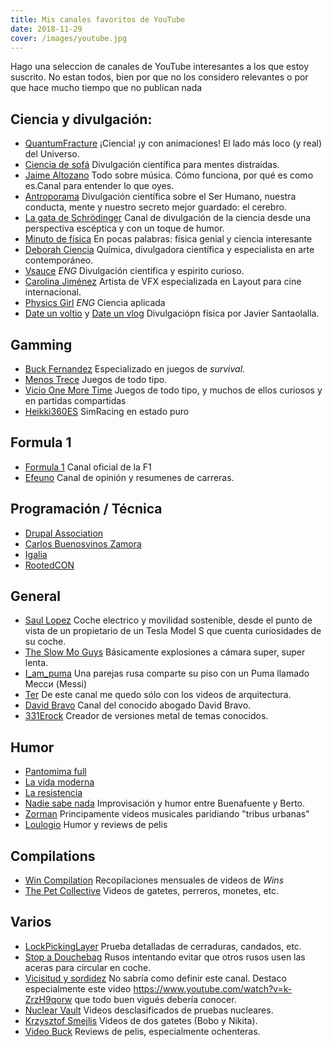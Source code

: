 ```yaml
---
title: Mis canales favoritos de YouTube
date: 2018-11-29
cover: /images/youtube.jpg
---
```



Hago una seleccion  de canales de YouTube interesantes a los que estoy suscrito. No estan todos, bien por que no los considero relevantes o por que hace mucho tiempo que no publican nada

## Ciencia y divulgación:

* [QuantumFracture](https://www.youtube.com/channel/UCbdSYaPD-lr1kW27UJuk8Pw)
  ¡Ciencia! ¡y con animaciones! El lado más loco (y real) del Universo.
* [Ciencia de sofá](https://www.youtube.com/channel/UCMbQbVilo-nezMvwf1BZfAA)
  Divulgación científica para mentes distraídas.
* [Jaime Altozano](https://www.youtube.com/channel/UCa3DVlGH2_QhvwuWlPa6MDQ)
  Todo sobre música. Cómo funciona, por qué es como es.Canal para entender lo que oyes. 
* [Antroporama](https://www.youtube.com/channel/UCGKzjVZGdJ0YmUqg42xfO5w)
  Divulgación científica sobre el Ser Humano, nuestra conducta,  mente y nuestro secreto mejor guardado: el cerebro. 
* [La gata de Schrödinger](https://www.youtube.com/channel/UCoXtmmnLCbXDiSo8GxsmOzA)
  Canal de divulgación de la ciencia desde una perspectiva escéptica y con un toque de humor.
* [Minuto de física](https://www.youtube.com/channel/UCMnPZh6PyA5PSYoNt0cjuxg)
  En pocas palabras: física genial y ciencia interesante
* [Deborah Ciencia](https://www.youtube.com/channel/UCibUX4QoSrRwmBZf0Ig-OCg)
  Química, divulgadora científica y especialista en arte contemporáneo. 
* [Vsauce](https://www.youtube.com/channel/UC6nSFpj9HTCZ5t-N3Rm3-HA) _ENG_
  Divulgación cientifica y espirito curioso.
* [Carolina Jiménez](https://www.youtube.com/channel/UCq3HgwV38l3WCHx8nyFtc6A)
  Artista de VFX especializada en Layout para cine internacional.
* [Physics Girl](https://www.youtube.com/channel/UC7DdEm33SyaTDtWYGO2CwdA) _ENG_
  Ciencia aplicada
* [Date un voltio](https://www.youtube.com/channel/UCns-8DssCBba7M4nu7wk7Aw/videos) y [Date un vlog](https://www.youtube.com/channel/UCQX_MZRCaluNKxkywkLEgfA)
  Divulgaciópn física por Javier Santaolalla.

## Gamming

* [Buck Fernandez](https://www.youtube.com/channel/UCWktmlIWDDxOYSmV7gRV9gw)
  Especializado en juegos de _survival_.
* [Menos Trece](https://www.youtube.com/channel/UCjuRnAVSiarRGOI8DA2oJtQ)
  Juegos de todo tipo.
* [Vicio One More Time](https://www.youtube.com/channel/UCRl7gGf5iPTeVrzxx0jEWMA)
  Juegos de todo tipo, y muchos de ellos curiosos y en partidas compartidas
* [Heikki360ES](https://www.youtube.com/channel/UC3gdaplfyzSr2YjHHwxRhPQ)
  SimRacing en estado puro


## Formula 1

* [Formula 1](https://www.youtube.com/channel/UCB_qr75-ydFVKSF9Dmo6izg)
  Canal oficial de la F1
* [Efeuno](https://www.youtube.com/channel/UC89aCe0fFyScFU-NegT2CFQ)
  Canal de opinión y resumenes de carreras.

## Programación / Técnica

* [Drupal Association](https://www.youtube.com/channel/UCAJALvsCWz8Kh6wOySHUJAA)
* [Carlos Buenosvinos Zamora](https://www.youtube.com/channel/UCPOAykv_UgFa79_mub4Orbw)
* [Igalia](https://www.youtube.com/channel/UCIpArN21nIT2lvZX-nkjP7A)
* [RootedCON](https://www.youtube.com/channel/UCeqrsQm33UBFHb50zorReHQ)

## General
* [Saul Lopez](https://www.youtube.com/channel/UCP92h2vCD3hw1xbNqIGY2RQ)
  Coche electrico y movilidad sostenible, desde el punto de vista de un propietario de un Tesla Model S que cuenta curiosidades de su coche.
* [The Slow Mo Guys](https://www.youtube.com/channel/UCUK0HBIBWgM2c4vsPhkYY4w)
  Básicamente explosiones a cámara super, super lenta.
* [I_am_puma](https://www.youtube.com/channel/UCvph04Sh9CFKAw-gA6y-brQ)
  Una parejas rusa comparte su piso con un Puma llamado Месси (Messi)
* [Ter](https://www.youtube.com/channel/UCCNgRIfWQKZyPkNvHEzPh7Q)
  De este canal me quedo sólo con los videos de arquitectura.
* [David Bravo](https://www.youtube.com/channel/UCF-d8KqwHpedg5IN1RqxURQ)
  Canal del conocido abogado David Bravo. 
* [331Erock](https://www.youtube.com/channel/UCtJVZjY6xsZUV-sYdcIFpZw)
  Creador de versiones metal de temas conocidos.

## Humor
* [Pantomima full](https://www.youtube.com/channel/UCPu5nstS7cbx_GUiH-kxwVw)
* [La vida moderna](https://www.youtube.com/channel/UC6lJZ9Ctx1vcmRY9cFEPyww)
* [La resistencia](https://www.youtube.com/channel/UCvosUrZ7hXpzAyobhfztg4w)
* [Nadie sabe nada](https://www.youtube.com/channel/UCLRdisr7nBPa1PzyvB8LkXA)
  Improvisación y humor entre Buenafuente y Berto.
* [Zorman](https://www.youtube.com/channel/UCXUVqP5eE3DGCrFz_TRyOdQ)
  Principamente videos musicales paridiando "tribus urbanas"
* [Loulogio](https://www.youtube.com/channel/UCAqznKuq5g6a0a8nRDXaXPA)
  Humor y reviews de pelis

## Compilations
* [Win Compilation](https://www.youtube.com/channel/UCk_e9rhSH_Gg4Mp44Ut72ZQ)
  Recopilaciones mensuales de videos de _Wins_
* [The Pet Collective](https://www.youtube.com/channel/UCPIvT-zcQl2H0vabdXJGcpg)
  Videos de gatetes, perreros, monetes, etc.



## Varios
* [LockPickingLayer](https://www.youtube.com/channel/UCm9K6rby98W8JigLoZOh6FQ)
  Prueba detalladas de cerraduras, candados, etc.
* [Stop a Douchebag](https://www.youtube.com/channel/UCMrKscEv_Ri1pvlRsLxsqJQ)
  Rusos intentando evitar que otros rusos usen las aceras para circular en coche.
* [Vicisitud y sordidez](https://www.youtube.com/channel/UC9suRmwQRSSBFOG7Mus1S_g)
  No sabría como definir este canal. Destaco especialmente este video https://www.youtube.com/watch?v=k-ZrzH9qorw que todo buen vigués debería conocer.
* [Nuclear Vault](https://www.youtube.com/channel/UCP4R4OAJXEwnNOE28P8ophw)
  Videos desclasificados de pruebas nucleares.
* [Krzysztof Smejlis](https://www.youtube.com/channel/UCewve_DY_atXyU1wb9jWEBA)
  Videos de dos gatetes (Bobo y Nikita).
* [Video Buck](https://www.youtube.com/channel/UCcZBuBZ7Cp7skPRn87AY2Ew)
  Reviews de pelis, especialmente ochenteras.
  
